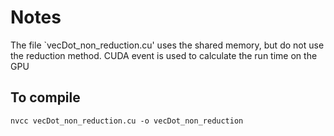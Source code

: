 # Notes
The file `vecDot_non_reduction.cu' uses the shared memory, but do not use the reduction method. CUDA event is used to calculate the run time on the GPU

## To compile
```
nvcc vecDot_non_reduction.cu -o vecDot_non_reduction
```
